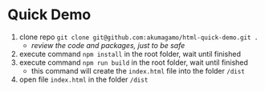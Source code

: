 # Quick Demo

1) clone repo `git clone git@github.com:akumagamo/html-quick-demo.git .`
    * _review the code and packages, just to be safe_
1) execute command `npm install` in the root folder, wait until finished
1) execute command `npm run build` in the root folder, wait until finished
   * this command will create the `index.html` file into the folder `/dist`
3) open file `index.html` in the folder `/dist`

